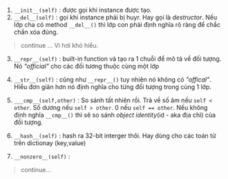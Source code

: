 1. ```__init__(self)```  : được gọi khi instance được tạo.
2. ```__del__(self)``` : gọi khi instance phải bị huyr. Hay gọi là *destructor*. Nếu lớp cha có method ```__del__()``` thì lớp con phải định nghĩa rõ ràng để chắc chắn xóa đúng.
> continue ... Vì hơi khó hiểu.

3. ```__repr__(self)``` : built-in function và tạo ra 1 chuỗi để mô tả về đối tượng. Nó *"official"* cho các đối tương thuộc cùng một lớp

4. ```__str__(self)``` :  cũng như ```__repr__()``` tuy nhiên nó không có *"offical"*. Hiểu đơn giản hơn nó định nghĩa cho từng đối tượng trong cùng 1 lớp.
5. ```___cmp__(self,other)``` : So sánh tất nhiên rồi. Trả về số âm nếu ```self < other```. Số dương nếu ```self > other```. 0 nếu ```self == other```. Nếu không định nghĩa ```__cmp__()``` thì sẽ so sánh *object identity*(id - aka địa chỉ)  của đối tượng.
6. ```__hash__(self)``` :  hash ra 32-bit interger thôi. Hay dùng cho các toán tử trên dictionay (key,value)
7. ```__nonzero__(self)``` : 
> continue...
<!--stackedit_data:
eyJoaXN0b3J5IjpbLTEzMDAyMzg0MzMsMTI5NzE2MTMwMSwtOT
U0NjY0NjIyXX0=
-->